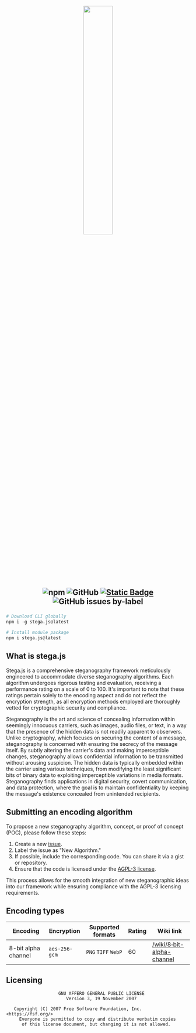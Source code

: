 <div align="center">
<p> </p>
  <img src="https://raw.githubusercontent.com/NotReeceHarris/stega.js/94c280fb053e0fda90cf7b52b7de0992264da49c/readme/stega-logo-background-rounded.svg" width="40%"/>
</div>

##

<h2 align="center">
  <img src="https://img.shields.io/npm/v/stega.js?style=for-the-badge&amp;labelColor=%23313531&amp;color=%23f1e845" alt="npm">
  <img src="https://img.shields.io/github/license/notreeceharris/stega.js?style=for-the-badge&amp;labelColor=%23313531&amp;color=%23f1e845" alt="GitHub">
  <a href="#encoding-types"><img src="https://img.shields.io/badge/supported_algorithms-1-we?style=for-the-badge&amp;labelColor=%23313531&amp;color=%23f1e845" alt="Static Badge"></a>
  <img src="https://img.shields.io/github/issues/notreeceharris/stega.js/new%20algorithm?style=for-the-badge&amp;label=submitted%20algorithms&amp;labelColor=%23313531&amp;color=%23f1e845&amp;cacheSeconds=0" alt="GitHub issues by-label">
  <p> </p>
</h2>

```py
# Download CLI globally
npm i -g stega.js@latest

# Install module package
npm i stega.js@latest
```
## What is stega.js
Stega.js is a comprehensive steganography framework meticulously engineered to accommodate diverse steganography algorithms. Each algorithm undergoes rigorous testing and evaluation, receiving a performance rating on a scale of 0 to 100. It's important to note that these ratings pertain solely to the encoding aspect and do not reflect the encryption strength, as all encryption methods employed are thoroughly vetted for cryptographic security and compliance.

Steganography is the art and science of concealing information within seemingly innocuous carriers, such as images, audio files, or text, in a way that the presence of the hidden data is not readily apparent to observers. Unlike cryptography, which focuses on securing the content of a message, steganography is concerned with ensuring the secrecy of the message itself. By subtly altering the carrier's data and making imperceptible changes, steganography allows confidential information to be transmitted without arousing suspicion. The hidden data is typically embedded within the carrier using various techniques, from modifying the least significant bits of binary data to exploiting imperceptible variations in media formats. Steganography finds applications in digital security, covert communication, and data protection, where the goal is to maintain confidentiality by keeping the message's existence concealed from unintended recipients.

## Submitting an encoding algorithm
To propose a new steganography algorithm, concept, or proof of concept (POC), please follow these steps:

1. Create a new [issue](https://github.com/NotReeceHarris/stega.js/issues/new/choose).
2. Label the issue as "New Algorithm."
3. If possible, include the corresponding code. You can share it via a gist or repository.
4. Ensure that the code is licensed under the [AGPL-3 license](/LICENSE).

This process allows for the smooth integration of new steganographic ideas into our framework while ensuring compliance with the AGPL-3 licensing requirements.

## Encoding types

Encoding | Encryption | Supported formats | Rating | Wiki link
--- | --- | --- | --- | ---
8-bit alpha channel | `aes-256-gcm` | `PNG` `TIFF` `WebP` | 60 | [/wiki/8‐bit-alpha-channel](https://github.com/NotReeceHarris/stega.js/wiki/8%E2%80%90bit-alpha-channel)

## Licensing
```
                    GNU AFFERO GENERAL PUBLIC LICENSE
                       Version 3, 19 November 2007

   Copyright (C) 2007 Free Software Foundation, Inc. <https://fsf.org/>
     Everyone is permitted to copy and distribute verbatim copies
      of this license document, but changing it is not allowed.
```
